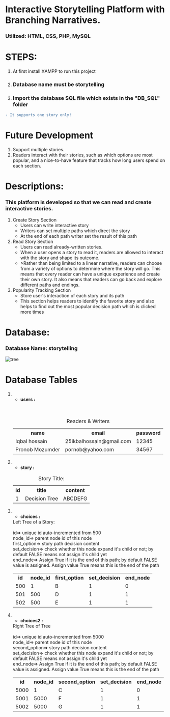 # Interactive Storytelling Platform with Branching Narratives.
### Utilized:  HTML, CSS, PHP, MySQL
# STEPS:
1. At first install XAMPP to run this project
2. ### Database name must be storytelling
3. ### Import the database SQL file which exists in the "DB_SQL" folder

```diff
- It supports one story only!

```
# Future Development
1. Support multiple stories.
2. Readers interact with their stories, such as which options are most popular, and a nice-to-have feature that tracks how long users spend on each section.

# Descriptions:
<h3>This platform is developed so that we can read and create interactive stories.</h3>
<ol>
  <li>Create Story Section
      <ul style="list-style-type🔴">
        <li>Users can write interactive story </li>
        <li>Writers can set multiple paths which direct the story</li>
        <li>At the end of each path writer set the result of this path</li>
      </ul>
    </li>
  <li>Read Story Section
     <ul style="list-style-type🔴">
        <li> Users can read already-written stories. </li>
       <li>When a user opens a story to read it, readers are allowed to interact with the story and shape its outcome.</li>
       <li>>Rather than being limited to a linear narrative, readers can choose from a variety of options to determine where the story will go. This means that every reader can have a unique experience and create their own story. It also means that readers can go back and explore different paths and endings.</li>
     </ul>
  
  </li>
  <li> Popularity Tracking Section 
      <ul style="list-style-type🔴">
      <li>Store user's interaction of each story and its path </li>
        <li>This section helps readers to identify the favorite story and also helps to find out the most popular decision path which is clicked more times</li>
      </ul>
  </li>
</ol>


# Database:
### Database Name: storytelling

![tree](https://github.com/user-attachments/assets/30e9a127-e30a-47c3-ae01-e425aff199b6)
# Database Tables
<ol>
  <li>
    <ul><li> <b>users : </b></li> </ul>
    <table>
      <caption> Readers & Writers </caption><br>
      <br>
      <tr>
        <th>name</th>
        <th>email</th>
        <th>password</th>
      </tr> 
          <tr>
        <td>Iqbal hossain</td>
        <td>25ikbalhossain@gmail.com</td>
        <td>12345</td>
      </tr> 
          <tr>
          <!-- test case for -->
        <td>Pronob Mozumder</td>
        <td>pornob@yahoo.com</td>
        <td>34567</td>
      </tr> 
    </table>
  </li>
  <li>
    <ul><li><b>story : </b> </li> </ul>
        <table>
          <caption>Story Title:</caption>
      <tr>
        <th>id</th>
        <th>title</th>
        <th>content</th>
      </tr> 
          <tr>
        <td>1</td>
        <td>Decision Tree </td>
        <td>ABCDEFG</td>
      </tr> 
    </table>
  </li>
  <li>
    <ul><li> <b>choices : </b></li> </ul>
    <caption>Left Tree of a Story: </caption><br>   <br>
    <caption>id=> unique id auto-incremented from 500</caption><br>
    <captoin>node_id=> parent node id of this node</captoin><br>
    <caption>first_option=> story path decision content</caption><br>
    <caption>set_decision=> check whether this node expand it's child or not; by default FALSE means not assign it's child yet</caption><br>
    <caption>end_node=> Assign True if it is the end of this path; by default FALSE value is assigned. Assign value True means this is the end of the path </caption><br>
    <table>
      <tr>
        <th>id</th>
         <th>node_id</th>
         <th>first_option</th>
         <th>set_decision</th>
         <th>end_node</th>
      </tr>
      <tr>
        <td>500</td>
         <td>1</td>
         <td>B</td>
         <td>1</td>
         <td>0</td>
      </tr>
            <tr>
        <td>501</td>
         <td>500</td>
         <td>D</td>
         <td>1</td>
         <td>1</td>
      </tr>
            <tr>
        <td>502</td>
         <td>500</td>
         <td>E</td>
         <td>1</td>
         <td>1</td>
      </tr>
    </table>
  </li>
  <li>
    <ul><li> <b>choices2 : </b></li> </ul>
      <captoin>Right Tree of Tree</captoin><br>   <br>
    <caption>id=> unique id auto-incremented from 5000</caption><br>
    <captoin>node_id=> parent node id of this node</captoin><br>
    <caption>second_option=> story path decision content</caption><br>
    <caption>set_decision=> check whether this node expand it's child or not; by default FALSE means not assign it's child yet</caption><br>
    <caption>end_node=> Assign True if it is the end of this path; by default FALSE value is assigned. Assign value True means this is the end of the path </caption><br>
        <table>
          <tr>
          <th>id</th>
           <th>node_id</th>
           <th>second_option</th>
           <th>set_decision</th>
           <th>end_node</th>
        </tr>
      <tr>
        <td>5000</td>
         <td>1</td>
         <td>C</td>
         <td>1</td>
         <td>0</td>
      </tr>
            <tr>
        <td>5001</td>
         <td>5000</td>
         <td>F</td>
         <td>1</td>
         <td>1</td>
      </tr>
            <tr>
        <td>5002</td>
         <td>5000</td>
         <td>G</td>
         <td>1</td>
         <td>1</td>
      </tr>
    </table>

  </li>
  
</ol>
